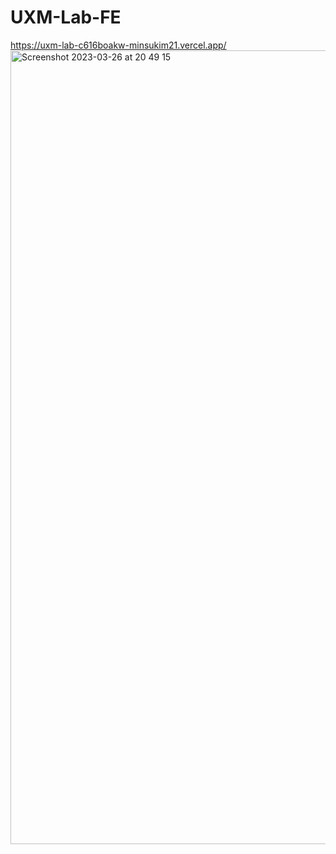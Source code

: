 # UXM-Lab-FE
https://uxm-lab-c616boakw-minsukim21.vercel.app/
<img width="1270" alt="Screenshot 2023-03-26 at 20 49 15" src="https://user-images.githubusercontent.com/80405708/227773620-cd7b0329-ed0f-4329-baf9-5e140ab2d28f.png">
